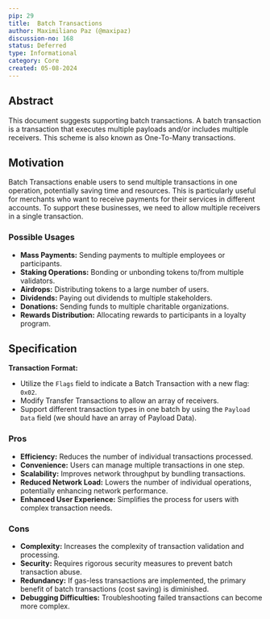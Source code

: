 ```yaml
---
pip: 29
title:  Batch Transactions
author: Maximiliano Paz (@maxipaz)
discussion-no: 168
status: Deferred
type: Informational
category: Core
created: 05-08-2024
---
```


## Abstract

This document suggests supporting batch transactions. A batch transaction is a transaction that executes multiple
payloads and/or includes multiple receivers. This scheme is also known as One-To-Many transactions.

## Motivation

Batch Transactions enable users to send multiple transactions in one operation, potentially saving time and resources.
This is particularly useful for merchants who want to receive payments for their services in different accounts.
To support these businesses, we need to allow multiple receivers in a single transaction.

### Possible Usages

- **Mass Payments:** Sending payments to multiple employees or participants.
- **Staking Operations:** Bonding or unbonding tokens to/from multiple validators.
- **Airdrops:** Distributing tokens to a large number of users.
- **Dividends:** Paying out dividends to multiple stakeholders.
- **Donations:** Sending funds to multiple charitable organizations.
- **Rewards Distribution:** Allocating rewards to participants in a loyalty program.

## Specification

**Transaction Format:**

- Utilize the `Flags` field to indicate a Batch Transaction with a new flag: `0x02`.
- Modify Transfer Transactions to allow an array of receivers.
- Support different transaction types in one batch by using the `Payload Data` field
  (we should have an array of Payload Data).

### Pros

- **Efficiency:** Reduces the number of individual transactions processed.
- **Convenience:** Users can manage multiple transactions in one step.
- **Scalability:** Improves network throughput by bundling transactions.
- **Reduced Network Load:** Lowers the number of individual operations, potentially enhancing network performance.
- **Enhanced User Experience:** Simplifies the process for users with complex transaction needs.

### Cons

- **Complexity:** Increases the complexity of transaction validation and processing.
- **Security:** Requires rigorous security measures to prevent batch transaction abuse.
- **Redundancy:** If gas-less transactions are implemented, the primary benefit of batch transactions (cost saving) is diminished.
- **Debugging Difficulties:** Troubleshooting failed transactions can become more complex.
